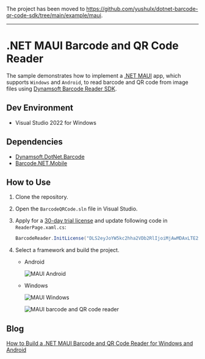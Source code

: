 The project has been moved to https://github.com/yushulx/dotnet-barcode-qr-code-sdk/tree/main/example/maui. 

------------------------------------------------------------------------------------------------------------------
# .NET MAUI Barcode and QR Code Reader
The sample demonstrates how to implement a [.NET MAUI](https://docs.microsoft.com/en-us/dotnet/maui/what-is-maui) app, which supports `Windows` and `Android`, to read barcode and QR code from image files using [Dynamsoft Barcode Reader SDK](https://www.dynamsoft.com/barcode-reader/overview/). 

## Dev Environment
- Visual Studio 2022 for Windows

## Dependencies
- [Dynamsoft.DotNet.Barcode](https://www.nuget.org/packages/Dynamsoft.DotNet.Barcode)
- [Barcode.NET.Mobile](https://www.nuget.org/packages/Barcode.NET.Mobile)

## How to Use
1. Clone the repository.
2. Open the `BarcodeQRCode.sln` file in Visual Studio.
3. Apply for a [30-day trial license](https://www.dynamsoft.com/customer/license/trialLicense?product=dbr) and update following code in `ReaderPage.xaml.cs`:
    
    ```cs
    BarcodeReader.InitLicense("DLS2eyJoYW5kc2hha2VDb2RlIjoiMjAwMDAxLTE2NDk4Mjk3OTI2MzUiLCJvcmdhbml6YXRpb25JRCI6IjIwMDAwMSIsInNlc3Npb25QYXNzd29yZCI6IndTcGR6Vm05WDJrcEQ5YUoifQ==", out errorMsg);
    ``` 
4. Select a framework and build the project.

    - Android
        
        ![MAUI Android](https://www.dynamsoft.com/codepool/img/2022/05/maui-android.png)
    
    - Windows
        
        ![MAUI Windows](https://www.dynamsoft.com/codepool/img/2022/05/maui-windows.png)
    
    
        ![MAUI barcode and QR code reader](https://www.dynamsoft.com/codepool/img/2022/05/maui-barcode-qrcode-reader.png)
        
 ## Blog
 [How to Build a .NET MAUI Barcode and QR Code Reader for Windows and Android](https://www.dynamsoft.com/codepool/dotnet-maui-barcode-qr-code-reader.html)
